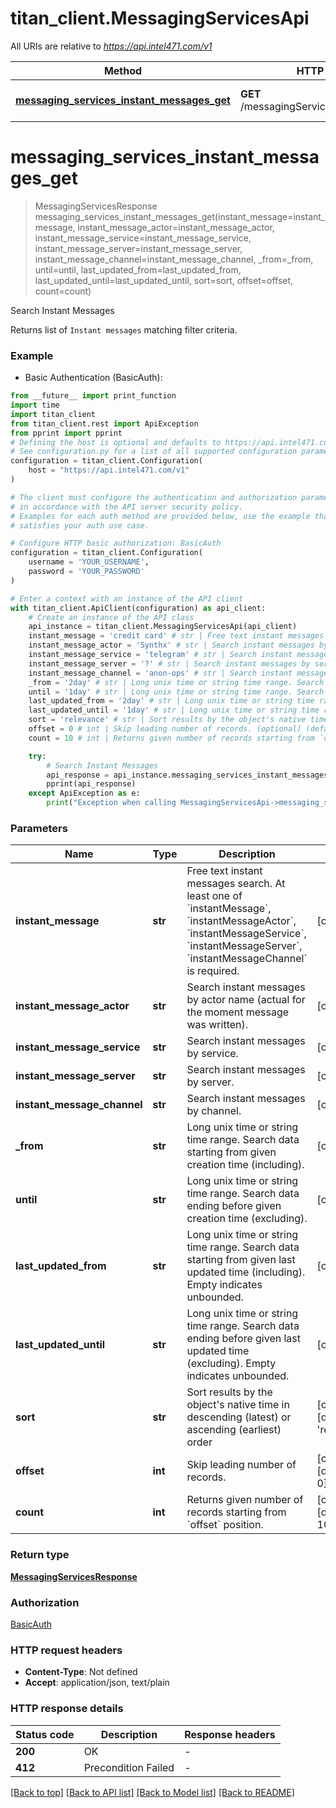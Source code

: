 # titan_client.MessagingServicesApi

All URIs are relative to *https://api.intel471.com/v1*

Method | HTTP request | Description
------------- | ------------- | -------------
[**messaging_services_instant_messages_get**](MessagingServicesApi.md#messaging_services_instant_messages_get) | **GET** /messagingServices/instantMessages | Search Instant Messages


# **messaging_services_instant_messages_get**
> MessagingServicesResponse messaging_services_instant_messages_get(instant_message=instant_message, instant_message_actor=instant_message_actor, instant_message_service=instant_message_service, instant_message_server=instant_message_server, instant_message_channel=instant_message_channel, _from=_from, until=until, last_updated_from=last_updated_from, last_updated_until=last_updated_until, sort=sort, offset=offset, count=count)

Search Instant Messages

Returns list of `Instant messages` matching filter criteria.

### Example

* Basic Authentication (BasicAuth):
```python
from __future__ import print_function
import time
import titan_client
from titan_client.rest import ApiException
from pprint import pprint
# Defining the host is optional and defaults to https://api.intel471.com/v1
# See configuration.py for a list of all supported configuration parameters.
configuration = titan_client.Configuration(
    host = "https://api.intel471.com/v1"
)

# The client must configure the authentication and authorization parameters
# in accordance with the API server security policy.
# Examples for each auth method are provided below, use the example that
# satisfies your auth use case.

# Configure HTTP basic authorization: BasicAuth
configuration = titan_client.Configuration(
    username = 'YOUR_USERNAME',
    password = 'YOUR_PASSWORD'
)

# Enter a context with an instance of the API client
with titan_client.ApiClient(configuration) as api_client:
    # Create an instance of the API class
    api_instance = titan_client.MessagingServicesApi(api_client)
    instant_message = 'credit card' # str | Free text instant messages search. At least one of `instantMessage`, `instantMessageActor`, `instantMessageService`, `instantMessageServer`, `instantMessageChannel` is required. (optional)
    instant_message_actor = 'Synthx' # str | Search instant messages by actor name (actual for the moment message was written). (optional)
    instant_message_service = 'telegram' # str | Search instant messages by service. (optional)
    instant_message_server = '?' # str | Search instant messages by server. (optional)
    instant_message_channel = 'anon-ops' # str | Search instant messages by channel. (optional)
    _from = '2day' # str | Long unix time or string time range. Search data starting from given creation time (including). (optional)
    until = '1day' # str | Long unix time or string time range. Search data ending before given creation time (excluding). (optional)
    last_updated_from = '2day' # str | Long unix time or string time range. Search data starting from given last updated time (including). Empty indicates unbounded. (optional)
    last_updated_until = '1day' # str | Long unix time or string time range. Search data ending before given last updated time (excluding). Empty indicates unbounded. (optional)
    sort = 'relevance' # str | Sort results by the object's native time in descending (latest) or ascending (earliest) order (optional) (default to 'relevance')
    offset = 0 # int | Skip leading number of records. (optional) (default to 0)
    count = 10 # int | Returns given number of records starting from `offset` position. (optional) (default to 10)

    try:
        # Search Instant Messages
        api_response = api_instance.messaging_services_instant_messages_get(instant_message=instant_message, instant_message_actor=instant_message_actor, instant_message_service=instant_message_service, instant_message_server=instant_message_server, instant_message_channel=instant_message_channel, _from=_from, until=until, last_updated_from=last_updated_from, last_updated_until=last_updated_until, sort=sort, offset=offset, count=count)
        pprint(api_response)
    except ApiException as e:
        print("Exception when calling MessagingServicesApi->messaging_services_instant_messages_get: %s\n" % e)
```

### Parameters

Name | Type | Description  | Notes
------------- | ------------- | ------------- | -------------
 **instant_message** | **str**| Free text instant messages search. At least one of &#x60;instantMessage&#x60;, &#x60;instantMessageActor&#x60;, &#x60;instantMessageService&#x60;, &#x60;instantMessageServer&#x60;, &#x60;instantMessageChannel&#x60; is required. | [optional] 
 **instant_message_actor** | **str**| Search instant messages by actor name (actual for the moment message was written). | [optional] 
 **instant_message_service** | **str**| Search instant messages by service. | [optional] 
 **instant_message_server** | **str**| Search instant messages by server. | [optional] 
 **instant_message_channel** | **str**| Search instant messages by channel. | [optional] 
 **_from** | **str**| Long unix time or string time range. Search data starting from given creation time (including). | [optional] 
 **until** | **str**| Long unix time or string time range. Search data ending before given creation time (excluding). | [optional] 
 **last_updated_from** | **str**| Long unix time or string time range. Search data starting from given last updated time (including). Empty indicates unbounded. | [optional] 
 **last_updated_until** | **str**| Long unix time or string time range. Search data ending before given last updated time (excluding). Empty indicates unbounded. | [optional] 
 **sort** | **str**| Sort results by the object&#39;s native time in descending (latest) or ascending (earliest) order | [optional] [default to &#39;relevance&#39;]
 **offset** | **int**| Skip leading number of records. | [optional] [default to 0]
 **count** | **int**| Returns given number of records starting from &#x60;offset&#x60; position. | [optional] [default to 10]

### Return type

[**MessagingServicesResponse**](MessagingServicesResponse.md)

### Authorization

[BasicAuth](../README.md#BasicAuth)

### HTTP request headers

 - **Content-Type**: Not defined
 - **Accept**: application/json, text/plain

### HTTP response details
| Status code | Description | Response headers |
|-------------|-------------|------------------|
**200** | OK |  -  |
**412** | Precondition Failed |  -  |

[[Back to top]](#) [[Back to API list]](../README.md#documentation-for-api-endpoints) [[Back to Model list]](../README.md#documentation-for-models) [[Back to README]](../README.md)

